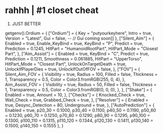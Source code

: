 # rahhh | #1 closet cheat

1. JUST BETTER

getgenv().Ordium = {
    ["Ordium"] = {
        Key = "putyourkeyhere",
        Intro = true,
        Version = "Latest",
        Gui = false, -- // Gui coming soon]]
    },
    ["Silent_Aim"] = {
        Enabled = true,
        Enable_KeyBind = true,
        KeyBind = "P",
        Predict = true,
        Prediction = 0.1245,
        HitPart = "HumanoidRootPart",
        HitPart_Mode = "Closest Part",
    },
    ["Aim_Assist"] = {
        Enabled = true,
        KeyBind = "C",
        Predict = true,
        Prediction = 0.1211,
        Smoothness = 0.061885,
        HitPart = "UpperTorso",
        HitPart_Mode = "Closest Part",
        UnlockOnTargetDeath = true,
        UnlockIfPlayerDies = true,
        UnlockIfOutOfFOV = false,
    },
    ["FOV"] = {
        Silent_Aim_FOV = {
            Visibility = true,
            Radius = 100,
            Filled = false,
            Thickness = 1,
            Transparency = 0.5,
            Color = Color3.fromRGB(255, 0, 4),
        },
        Aim_Assist_FOV = {
            Visibility = true,
            Radius = 50,
            Filled = false,
            Thickness = 1,
            Transparency = 0.5,
            Color = Color3.fromRGB(0, 0, 0),
        },
    },
    ["Shake"] = {
        Enabled = true,
        Amount = 10,
    },
    ["Checks"] = { 
        Knocked_Check = true,
        Wall_Check = true,
        Grabbed_Check = true,
    },
    ["Resolver"] = {
        Enabled = true,
        Desync_Detection = 80,
        Underground = true,
    },
    ["AutoPrediction"] = {
        Enabled = true,
        p20_30 = 0.1000,
        p30_40 = 0.1100,
        p40_50 = 0.1190,
        p50_60 = 0.1230,
        p60_70 = 0.1250,
        p70_80 = 0.1290,
        p80_90 = 0.1295, 
        p90_100 = 0.1300,
        p100_110 = 0.1315,
        p110_120 = 0.1344,
        p120_130 = 0.1411,
        p130_140 = 0.1500,
        p140_150 = 0.1555
    },
}
